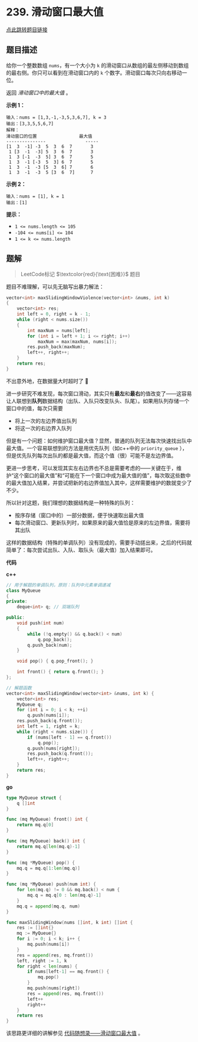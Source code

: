 # 239. 滑动窗口最大值

[点此跳转题目链接](https://leetcode.cn/problems/sliding-window-maximum/)

## 题目描述

给你一个整数数组 `nums`，有一个大小为 `k` 的滑动窗口从数组的最左侧移动到数组的最右侧。你只可以看到在滑动窗口内的 `k` 个数字。滑动窗口每次只向右移动一位。

返回 *滑动窗口中的最大值* 。

 

**示例 1：**

```
输入：nums = [1,3,-1,-3,5,3,6,7], k = 3
输出：[3,3,5,5,6,7]
解释：
滑动窗口的位置                最大值
---------------               -----
[1  3  -1] -3  5  3  6  7       3
 1 [3  -1  -3] 5  3  6  7       3
 1  3 [-1  -3  5] 3  6  7       5
 1  3  -1 [-3  5  3] 6  7       5
 1  3  -1  -3 [5  3  6] 7       6
 1  3  -1  -3  5 [3  6  7]      7
```

**示例 2：**

```
输入：nums = [1], k = 1
输出：[1]
```

 

**提示：**

- `1 <= nums.length <= 105`
- `-104 <= nums[i] <= 104`
- `1 <= k <= nums.length`



## 题解

> LeetCode标记 $\textcolor{red}{\text{困难}}$ 题目

题目不难理解，可以先无脑写出暴力解法：

```cpp
vector<int> maxSlidingWindowViolence(vector<int> &nums, int k)
{
    vector<int> res;
    int left = 0, right = k - 1;
    while (right < nums.size())
    {
        int maxNum = nums[left];
        for (int i = left + 1; i <= right; i++)
            maxNum = max(maxNum, nums[i]);
        res.push_back(maxNum);
        left++, right++;
    }
    return res;
}
```

不出意外地，在数据量大时超时了 :speak_no_evil: 

进一步研究不难发现，每次窗口滑动，其实只有**最左**和**最右**的值改变了——这容易让人联想到**队列**数据结构（出队、入队只改变队头、队尾）。如果用队列存储一个窗口中的值，每次只需要

- 将上一次的左边界值出队列
- 将这一次的右边界入队列

但是有一个问题：如何维护窗口最大值？显然，普通的队列无法每次快速找出队中最大值。一个容易联想到的方法是用优先队列（如c++中的 `priority_queue` ），但是优先队列每次出队的都是最大值，而这个值（很）可能不是左边界值。

更进一步思考，可以发现其实左右边界也不总是需要考虑的——关键在于，维护“这个窗口的最大值”和“可能在下一个窗口中成为最大值的值”，每次取这些数中的最大值加入结果，并尝试把新的右边界值加入其中，这样需要维护的数就变少了不少。

所以针对这题，我们理想的数据结构是一种特殊的队列：

- 按序存储（窗口中的）一部分数据，便于快速取出最大值
- 每次滑动窗口、更新队列时，如果原来的最大值恰是原来的左边界值，需要将其出队

这样的数据结构（特殊的单调队列）没有现成的，需要手动搓出来，之后的代码就简单了：每次尝试出队、入队、取队头（最大值）加入结果即可。

**代码**

**c++**

```cpp
// 用于解题的单调队列，原则：队列中元素单调递减
class MyQueue
{
private:
    deque<int> q; // 双端队列

public:
    void push(int num)
    {
        while (!q.empty() && q.back() < num)
            q.pop_back();
        q.push_back(num);
    }

    void pop() { q.pop_front(); }

    int front() { return q.front(); }
};

// 解题函数
vector<int> maxSlidingWindow(vector<int> &nums, int k) {
    vector<int> res;
    MyQueue q;
    for (int i = 0; i < k; ++i) 
        q.push(nums[i]);
    res.push_back(q.front());
    int left = 1, right = k;
    while (right < nums.size()) {
        if (nums[left - 1] == q.front())
            q.pop();
        q.push(nums[right]);
        res.push_back(q.front());
        left++, right++;
    }
    return res;
}
```

**go**

```go
type MyQueue struct {
	q []int
}

func (mq MyQueue) front() int {
	return mq.q[0]
}

func (mq MyQueue) back() int {
	return mq.q[len(mq.q)-1]
}

func (mq *MyQueue) pop() {
	mq.q = mq.q[1:len(mq.q)]
}

func (mq *MyQueue) push(num int) {
	for len(mq.q) != 0 && mq.back() < num {
		mq.q = mq.q[0 : len(mq.q)-1]
	}
	mq.q = append(mq.q, num)
}

func maxSlidingWindow(nums []int, k int) []int {
	res := []int{}
	mq := MyQueue{}
	for i := 0; i < k; i++ {
		mq.push(nums[i])
	}
	res = append(res, mq.front())
	left, right := 1, k
	for right < len(nums) {
		if nums[left-1] == mq.front() {
			mq.pop()
		}
		mq.push(nums[right])
		res = append(res, mq.front())
		left++
		right++
	}
	return res
}
```

该思路更详细的讲解参见 [代码随想录——滑动窗口最大值](https://programmercarl.com/0239.滑动窗口最大值.html#算法公开课) 。